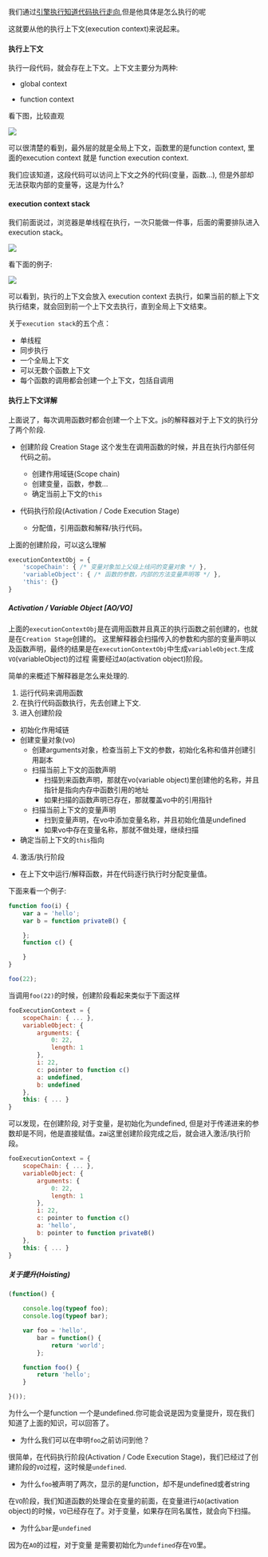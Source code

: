我们通过[引擎执行知道代码执行走向](https://github.com/xiaohesong/TIL/blob/master/front-end/javascript/js-engine-work.md),但是他具体是怎么执行的呢

这就要从他的执行上下文(execution context)来说起来。

#### 执行上下文

执行一段代码，就会存在上下文。上下文主要分为两种:

- global context

- function context

看下图，比较直观

![](https://github.com/xiaohesong/TIL/blob/master/assets/front-end/imgs/execution-context.jpg)

可以很清楚的看到，最外层的就是全局上下文，函数里的是function context, 里面的execution context 就是 function execution context.

我们应该知道，这段代码可以访问上下文之外的代码(变量，函数...), 但是外部却无法获取内部的变量等，这是为什么?

#### execution context stack

我们前面说过，浏览器是单线程在执行，一次只能做一件事，后面的需要排队进入execution stack。

![](https://github.com/xiaohesong/TIL/blob/master/assets/front-end/imgs/ecstack.jpg)

看下面的例子:

![](https://github.com/xiaohesong/TIL/blob/master/assets/front-end/imgs/es1.gif)

可以看到，执行的上下文会放入 execution context 去执行，如果当前的额上下文执行结束，就会回到前一个上下文去执行，直到全局上下文结束。

关于`execution stack`的五个点：
- 单线程
- 同步执行
- 一个全局上下文
- 可以无数个函数上下文
- 每个函数的调用都会创建一个上下文，包括自调用

#### 执行上下文详解

上面说了，每次调用函数时都会创建一个上下文。js的解释器对于上下文的执行分了两个阶段.

- 创建阶段 Creation Stage
  这个发生在调用函数的时候，并且在执行内部任何代码之前。
  - 创建作用域链(Scope chain)
  - 创建变量，函数，参数...
  - 确定当前上下文的`this`
  
- 代码执行阶段(Activation / Code Execution Stage)
  - 分配值，引用函数和解释/执行代码。

上面的创建阶段，可以这么理解
```javascript
executionContextObj = {
    'scopeChain': { /* 变量对象加上父级上线问的变量对象 */ },
    'variableObject': { /* 函数的参数，内部的方法变量声明等 */ },
    'this': {}
}
```

##### Activation / Variable Object [AO/VO]
上面的`executionContextObj`是在调用函数并且真正的执行函数之前创建的，也就是在`Creation Stage`创建的。
这里解释器会扫描传入的参数和内部的变量声明以及函数声明，最终的结果是在`executionContextObj`中生成`variableObject`.生成 `VO`(variableObject)的过程
需要经过`AO`(activation object)阶段。

简单的来概述下解释器是怎么来处理的.

1. 运行代码来调用函数
2. 在执行代码函数执行，先去创建上下文.
3. 进入创建阶段
  - 初始化作用域链
  - 创建变量对象(vo)
    - 创建arguments对象，检查当前上下文的参数，初始化名称和值并创建引用副本
    - 扫描当前上下文的函数声明
      - 扫描到来函数声明，那就在vo(variable object)里创建他的名称，并且指针是指向内存中函数引用的地址
      - 如果扫描的函数声明已存在，那就覆盖vo中的引用指针
    - 扫描当前上下文的变量声明
      - 扫到变量声明，在vo中添加变量名称，并且初始化值是undefined
      - 如果vo中存在变量名称，那就不做处理，继续扫描
  - 确定当前上下文的`this`指向
4. 激活/执行阶段
  - 在上下文中运行/解释函数，并在代码逐行执行时分配变量值。
  
下面来看一个例子:
```javascript
function foo(i) {
    var a = 'hello';
    var b = function privateB() {

    };
    function c() {

    }
}

foo(22);
```
当调用`foo(22)`的时候，创建阶段看起来类似于下面这样
```javascript
fooExecutionContext = {
    scopeChain: { ... },
    variableObject: {
        arguments: {
            0: 22,
            length: 1
        },
        i: 22,
        c: pointer to function c()
        a: undefined,
        b: undefined
    },
    this: { ... }
}
```

可以发现，在创建阶段, 对于变量，是初始化为undefined, 但是对于传递进来的参数却是不同，他是直接赋值。zai这里创建阶段完成之后，就会进入激活/执行阶段。
```javascript
fooExecutionContext = {
    scopeChain: { ... },
    variableObject: {
        arguments: {
            0: 22,
            length: 1
        },
        i: 22,
        c: pointer to function c()
        a: 'hello',
        b: pointer to function privateB()
    },
    this: { ... }
}
```

##### 关于提升(Hoisting)

```javascript
(function() {

    console.log(typeof foo);
    console.log(typeof bar);

    var foo = 'hello',
        bar = function() {
            return 'world';
        };

    function foo() {
        return 'hello';
    }

}());
```
为什么一个是function 一个是undefined.你可能会说是因为变量提升，现在我们知道了上面的知识，可以回答了。

- 为什么我们可以在申明`foo`之前访问到他？

很简单，在代码执行阶段(Activation / Code Execution Stage)，我们已经过了创建阶段的`VO`过程，这时候是`undefined`.

- 为什么`foo`被声明了两次，显示的是function，却不是undefined或者string

在`VO`阶段，我们知道函数的处理会在变量的前面，在变量进行`AO`(activation object)的时候，`VO`已经存在了。对于变量，如果存在同名属性，就会向下扫描。

- 为什么`bar`是`undefined`

因为在`AO`的过程，对于变量 是需要初始化为`undefined`存在`VO`里。
